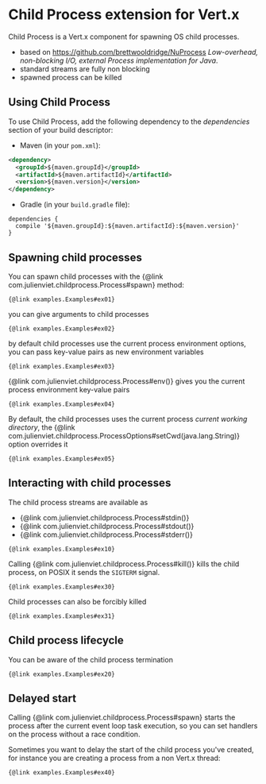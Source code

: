 # Child Process extension for Vert.x

Child Process is a Vert.x component for spawning OS child processes.

* based on https://github.com/brettwooldridge/NuProcess _Low-overhead, non-blocking I/O, external Process implementation for Java_.
* standard streams are fully non blocking
* spawned process can be killed

## Using Child Process

To use Child Process, add the following dependency to the _dependencies_ section of your build descriptor:

* Maven (in your `pom.xml`):

```xml
<dependency>
  <groupId>${maven.groupId}</groupId>
  <artifactId>${maven.artifactId}</artifactId>
  <version>${maven.version}</version>
</dependency>
```

* Gradle (in your `build.gradle` file):

```$lang
dependencies {
  compile '${maven.groupId}:${maven.artifactId}:${maven.version}'
}
```

## Spawning child processes

You can spawn child processes with the {@link com.julienviet.childprocess.Process#spawn} method:

```$lang
{@link examples.Examples#ex01}
```

you can give arguments to child processes

```$lang
{@link examples.Examples#ex02}
```

by default child processes use the current process environment options, you can pass key-value pairs
as new environment variables

```$lang
{@link examples.Examples#ex03}
```

{@link com.julienviet.childprocess.Process#env()} gives you the current process environment key-value pairs

```$lang
{@link examples.Examples#ex04}
```

By default, the child processes uses the current process _current working directory_, the
{@link com.julienviet.childprocess.ProcessOptions#setCwd(java.lang.String)} option overrides it

```$lang
{@link examples.Examples#ex05}
```

## Interacting with child processes

The child process streams are available as

* {@link com.julienviet.childprocess.Process#stdin()}
* {@link com.julienviet.childprocess.Process#stdout()}
* {@link com.julienviet.childprocess.Process#stderr()}

```$lang
{@link examples.Examples#ex10}
```

Calling {@link com.julienviet.childprocess.Process#kill()} kills the child process, on POSIX it sends the
`SIGTERM` signal.

```$lang
{@link examples.Examples#ex30}
```

Child processes can also be forcibly killed

```$lang
{@link examples.Examples#ex31}
```

## Child process lifecycle

You can be aware of the child process termination

```$lang
{@link examples.Examples#ex20}
```

## Delayed start

Calling {@link com.julienviet.childprocess.Process#spawn} starts the process after the current event loop task
execution, so you can set handlers on the process without a race condition.

Sometimes you want to delay the start of the child process you've created, for instance you are creating a process
from a non Vert.x thread:

```$lang
{@link examples.Examples#ex40}
```
